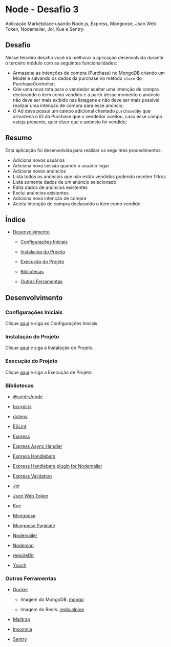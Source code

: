 # Node - Desafio 3

Aplicação Marketplace usando Node.js, Express, Mongoose, Json Web Token, Nodemailer, Joi, Kue e Sentry.

## Desafio

Nesse terceiro desafio você irá melhorar a aplicação desenvolvida durante o terceiro módulo com as seguintes funcionalidades:

- Armazene as intenções de compra (Purchase) no MongoDB criando um Model e salvando os dados da purchase no método `store` do PurchaseController;
- Crie uma nova rota para o vendedor aceitar uma intenção de compra declarando o item como vendido e a partir desse momento o anúncio não deve ser mais exibido nas listagens e não deve ser mais possível realizar uma intenção de compra para esse anúncio;
- O Ad deve possui um campo adicional chamado `purchasedBy` que armazena o ID da Purchase que o vendedor aceitou, caso esse campo esteja presente, quer dizer que o anúncio foi vendido;

## Resumo

Esta aplicação foi desenvolvida para realizar os seguintes procedimentos:

- Adiciona novos usuários
- Adiciona nova sessão quando o usuário logar
- Adiciona novos anúncios
- Lista todos os anúncios que não estão vendidos podendo receber filtros
- Lista somente dados de um anúncio selecionado
- Edita dados de anúncios existentes
- Exclui anúncios existentes
- Adiciona nova intenção de compra
- Aceita intenção de compra declarando o item como vendido

## Índice

- [Desenvolvimento](#desenvolvimento)

  - [Configurações Iniciais](#configurações-iniciais)

  - [Instalação do Projeto](#instalação-do-projeto)

  - [Execução do Projeto](#execução-do-projeto)

  - [Bibliotecas](#bibliotecas)

  - [Outras Ferramentas](#outras-ferramentas)

## Desenvolvimento

### Configurações Iniciais

Clique [aqui](https://github.com/osvaldokalvaitir/projects-settings/blob/master/README.md) e siga as Configurações Iniciais.

### Instalação do Projeto

Clique [aqui](https://github.com/osvaldokalvaitir/projects-settings/blob/master/nodejs/nodejs.md) e siga a Instalação de Projeto.

### Execução do Projeto

Clique [aqui](https://github.com/osvaldokalvaitir/projects-settings/blob/master/nodejs/nodejs.md) e siga a Execução de Projeto.

### Bibliotecas

- [@sentry/node](https://github.com/osvaldokalvaitir/projects-settings/blob/master/nodejs/libs/@sentry-node.md)

- [bcrypt.js](https://github.com/osvaldokalvaitir/projects-settings/blob/master/nodejs/libs/bcryptjs.md)

- [dotenv](https://github.com/osvaldokalvaitir/projects-settings/blob/master/nodejs/libs/dotenv.md)

- [ESLint](https://github.com/osvaldokalvaitir/projects-settings/blob/master/nodejs/libs/eslint.md)

- [Express](https://github.com/osvaldokalvaitir/projects-settings/blob/master/nodejs/libs/express.md)

- [Express Async Handler](https://github.com/osvaldokalvaitir/projects-settings/blob/master/nodejs/libs/express-async-handler.md)

- [Express Handlebars](https://github.com/osvaldokalvaitir/projects-settings/blob/master/nodejs/libs/express-handlebars.md)

- [Express Handlebars plugin for Nodemailer](https://github.com/osvaldokalvaitir/projects-settings/blob/master/nodejs/libs/nodemailer-express-handlebars.md)

- [Express Validation](https://github.com/osvaldokalvaitir/projects-settings/blob/master/nodejs/libs/express-validation.md)

- [Joi](https://github.com/osvaldokalvaitir/projects-settings/blob/master/nodejs/libs/joi.md)

- [Json Web Token](https://github.com/osvaldokalvaitir/projects-settings/blob/master/nodejs/libs/jsonwebtoken.md)

- [Kue](https://github.com/osvaldokalvaitir/projects-settings/blob/master/nodejs/libs/kue.md)

- [Mongoose](https://github.com/osvaldokalvaitir/projects-settings/blob/master/nodejs/libs/mongoose.md)

- [Mongoose Paginate](https://github.com/osvaldokalvaitir/projects-settings/blob/master/nodejs/libs/mongoose-paginate.md)

- [Nodemailer](https://github.com/osvaldokalvaitir/projects-settings/blob/master/nodejs/libs/nodemailer.md)

- [Nodemon](https://github.com/osvaldokalvaitir/projects-settings/blob/master/nodejs/libs/nodemon.md)

- [requireDir](https://github.com/osvaldokalvaitir/projects-settings/blob/master/nodejs/libs/requiredir.md)

- [Youch](https://github.com/osvaldokalvaitir/projects-settings/blob/master/nodejs/libs/youch.md)

### Outras Ferramentas

- [Docker](https://github.com/osvaldokalvaitir/projects-settings/blob/master/docker/docker.md)

  - Imagem do MongoDB: [mongo](https://github.com/osvaldokalvaitir/projects-settings/blob/master/docker/images/mongo.md)

  - Imagem do Redis: [redis:alpine](https://github.com/osvaldokalvaitir/projects-settings/blob/master/docker/images/redis-alpine.md)

- [Mailtrap](https://github.com/osvaldokalvaitir/projects-settings/blob/master/email/mailtrap.md)

- [Insomnia](https://github.com/osvaldokalvaitir/projects-settings/blob/master/api/insomnia.md)

- [Sentry](https://github.com/osvaldokalvaitir/projects-settings/blob/master/errors/sentry.md)
